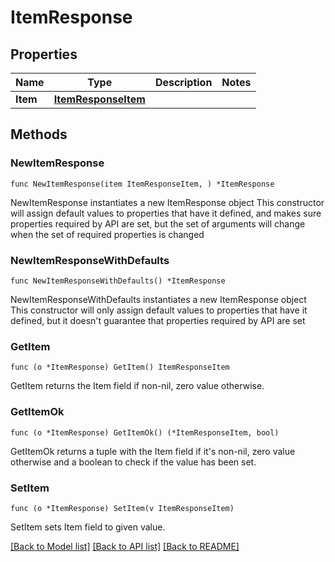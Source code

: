 # ItemResponse

## Properties

Name | Type | Description | Notes
------------ | ------------- | ------------- | -------------
**Item** | [**ItemResponseItem**](ItemResponseItem.md) |  | 

## Methods

### NewItemResponse

`func NewItemResponse(item ItemResponseItem, ) *ItemResponse`

NewItemResponse instantiates a new ItemResponse object
This constructor will assign default values to properties that have it defined,
and makes sure properties required by API are set, but the set of arguments
will change when the set of required properties is changed

### NewItemResponseWithDefaults

`func NewItemResponseWithDefaults() *ItemResponse`

NewItemResponseWithDefaults instantiates a new ItemResponse object
This constructor will only assign default values to properties that have it defined,
but it doesn't guarantee that properties required by API are set

### GetItem

`func (o *ItemResponse) GetItem() ItemResponseItem`

GetItem returns the Item field if non-nil, zero value otherwise.

### GetItemOk

`func (o *ItemResponse) GetItemOk() (*ItemResponseItem, bool)`

GetItemOk returns a tuple with the Item field if it's non-nil, zero value otherwise
and a boolean to check if the value has been set.

### SetItem

`func (o *ItemResponse) SetItem(v ItemResponseItem)`

SetItem sets Item field to given value.



[[Back to Model list]](../README.md#documentation-for-models) [[Back to API list]](../README.md#documentation-for-api-endpoints) [[Back to README]](../README.md)


